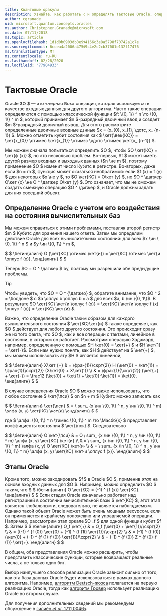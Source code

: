 ```yaml
---
title: Квантовые оракулы
description: Узнайте, как работать с и определять тактовые Oracle, операции с черной рамкой, которые используются в качестве входных данных для другого алгоритма.
author: cgranade
uid: microsoft.quantum.concepts.oracles
ms.author: Christopher.Granade@microsoft.com
ms.date: 07/11/2018
ms.topic: article
ms.openlocfilehash: 1d1d0b0903db8e994166c3e8a5798f70742a1c7e
ms.sourcegitcommit: 6ccea4a2006a47569c4e2c2cb37001e132f17476
ms.translationtype: MT
ms.contentlocale: ru-RU
ms.lasthandoff: 02/28/2020
ms.locfileid: "77904933"
---
```

# <a name="quantum-oracles"></a>Тактовые Oracle

Oracle $O $ — это «черная Box» операция, которая используется в качестве входных данных для другого алгоритма.
Часто такие операции определяются с помощью классической функции $f: \\{0, 1\\} ^ n \то \\{0, 1\\} ^ m $, который принимает $n $-разрядный двоичный ввод и создает $m $-разрядный двоичный вывод.
Для этого рассмотрите определенные двоичные входные данные $x = (x_{0}, x_{1}, \дотс, x_ {n-1}) $.
Можно отметить кубит состояния как $ \кет{\век{КС}} = \кет{x_{0}} \отимес \кет{x_{1}} \отимес \кдотс \отимес \кет{x_ {n-1}} $.

Мы можем сначала попытаться определить $O $, чтобы $O \кет{КС} = \кет{ф (x)} $, но это несколько проблем.
Во-первых, $f $ может иметь другой размер входных и выходных данных ($n \не m $), поэтому применение $O $ изменит число Кубитс в регистре.
Во-вторых, даже если $n = m $, функция может оказаться необратимой: если $f (x) = f (y) $ для некоторых $x \не y $, то $O \кет{КС} = О\кет {y} $, но $O ^ \дагжер О\кет {x} \не O ^ \дагжер О\кет {y} $.
Это означает, что мы не сможем создать смежную операцию $O ^ \дагжер $, и Oracle должны задать для них соседний объект.

## <a name="defining-an-oracle-by-its-effect-on-computational-basis-states"></a>Определение Oracle с учетом его воздействия на состояния вычислительных баз
Мы можем справиться с этими проблемами, поставляя второй регистр $m $ Кубитс для хранения нашего ответа.
Затем мы определим действие Oracle для всех вычислительных состояний: для всех $x \ин \\{0, 1\\} ^ n $ и $y \ин \\{0, 1\\} ^ m $,

$ $ \бегин{алигн} O (\кет{КС} \отимес \кет{и}) = \кет{КС} \отимес \кет{и \оплус f (x)}.
\енд{алигн} $ $

Теперь $O = O ^ \дагжер $ by, поэтому мы разрешили обе предыдущие проблемы.

> [!TIP]
> Чтобы увидеть, что $O = O ^ {\дагжер} $, обратите внимание, что $O ^ 2 = \болдоне $ с $a \оплус b \оплус b = a $ для всех $a, b \ин \{0, 1\}$.
> В результате $O \кет{КС} \кет{и \оплус f (x)} = \кет{КС} \кет{и \оплус f (x) \оплус f (x)} = \кет{КС} \кет{и} $.

Важно, что определение Oracle таким образом для каждого вычислительного состояния $ \кет{КС}\кет{и} $ также определяет, как $O $ действует для любого другого состояния.
Это происходит сразу же из того факта, что $O $, как и все операции с тактами, линейное в состоянии, в котором он работает.
Рассмотрим операцию Хадамард, например, определенную с помощью $H \кет{0} = \кет{+} $ и $H \кет{1} = \кет{-}$.
Если нам нужно понять, как $H $ действует на $ \кет{+} $, мы можем использовать эту $H $ является линейной,

$ $ \бегин{алигн} Х\кет {+} & = \фрак{1}{\скрт{2}} H (\кет{0} + \кет{1}) = \фрак{1}{\скрт{2}} (Х\кет{0} + Х\кет{1}) \\\\ & = \фрак{1}{\скрт{2}} (\кет{+} + \кет{-}) = \frac12 (\ket{0} + \ket{1} + \ket{0}-\ket{1}) = \ket{0}.
\енд{алигн} $ $

В случае определения Oracle $O $ можно также использовать, что любое состояние $ \кет{\пси} $ on $n + m $ Кубитс можно записать как

$ $ \бегин{алигн} \кет{\пси} & = \ sum_ {x \ин \\{0, 1\\} ^ n, y \ин \\{0, 1\\} ^ m} \алфа (x, y) \кет{КС} \кет{и} \енд{алигн} $ $

где $ \алфа: \\{0, 1\\} ^ n \тимес \\{0, 1\\} ^ m \то \Масбб{к} $ представляет коэффициенты состояния $ \кет{\пси} $. Следовательно

$ $ \бегин{алигн} O \кет{\пси} & = O \ sum_ {x \ин \\{0, 1\\} ^ n, y \ин \\{0, 1\\} ^ m} \алфа (x, y) \кет{КС} \кет{и} \\\\ & = \ sum_ {x \ин \\{0, 1\\} ^ n, y \ин \\{0, 1\\} ^ m} \алфа (x, y) O \кет{КС} \кет{и} \\\\ & = \ sum_ {x \in \\{0, 1\\} ^ n , y \ин \\{0, 1\\} ^ m} \алфа (x, y) \кет{КС} \кет{и \оплус f (x)}.
\енд{алигн} $ $

## <a name="phase-oracles"></a>Этапы Oracle
Кроме того, можно закодировать $f $ в Oracle $O $, применив _этап_ на основе входных данных для $O $.
Например, можно определить $O $ таким, что $ $ \бегин{алигн} O \кет{КС} = (-1) ^ {f (x)} \кет{КС}.
\енд{алигн} $ $ Если стадия Oracle изначально работает над регистрацией в состоянии вычислительной базы $ \кет{КС} $, этот этап является глобальным и, следовательно, не является наблюдаемым.
Однако такой объект Oracle может быть очень мощным ресурсом, если он применяется к крайнему положению или управляемой операции.
Например, рассмотрим этап оркале $O _f $ для одной функции кубит $f $.
Затем $ $ \бегин{алигн} O_f \кет{+} & = O_f (\кет{0} + \кет{1})/\скрт{2} \\\\ & = ((-1) ^ {f (0)} \кет{0} + (-1) ^ {f (1)} \кет{1})/\скрт{2} \\\\ & = (-1) ^ {f (0)} (\кет{0} + (-1) ^ {f (1)-f (0)} \кет{1})/\скрт{2} \\\\ & = (-1) ^ {f (0)} Z ^ {f (0)-f (1)} \кет{+}.
\енд{алигн} $ $

В общем, оба представления Oracle можно расширить, чтобы представить классические функции, которые возвращают реальные числа, а не только один бит.

Выбор наилучшего способа реализации Oracle зависит сильно от того, как эта база данных Oracle будет использоваться в рамках данного алгоритма.
Например, [алгоритм Deutsch-жозса](https://en.wikipedia.org/wiki/Deutsch%E2%80%93Jozsa_algorithm) полагается на первую реализацию Oracle, тогда как [алгоритм Гровер](https://en.wikipedia.org/wiki/Grover's_algorithm) использует реализацию Oracle во втором случае.


Для получения дополнительных сведений мы рекомендуем обсуждение в [гилиéн *et al*. 1711,00465](https://arxiv.org/abs/1711.00465).
